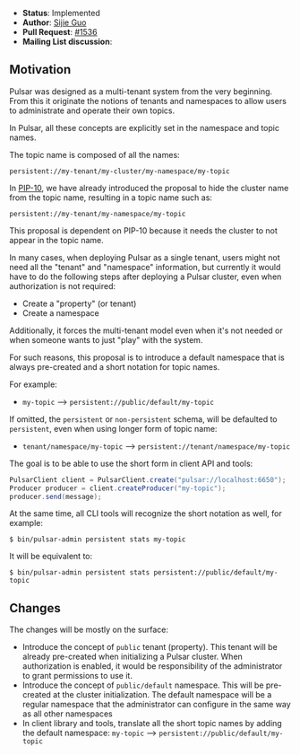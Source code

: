 

* **Status**: Implemented
* **Author**: [Sijie Guo](https://github.com/sijie)
* **Pull Request**: [#1536](https://github.com/apache/incubator-pulsar/pull/1535)
* **Mailing List discussion**:


## Motivation

Pulsar was designed as a multi-tenant system from the very beginning. From this
it originate the notions of tenants and namespaces to allow users to administrate
and operate their own topics.

In Pulsar, all these concepts are explicitly set in the namespace and topic names.

The topic name is composed of all the names:

```
persistent://my-tenant/my-cluster/my-namespace/my-topic
```

In [PIP-10](https://github.com/apache/incubator-pulsar/wiki/PIP-10:-Remove-cluster-for-namespace-and-topic-names), we have already introduced the proposal to hide the cluster name from
the topic name, resulting in a topic name such as:

```
persistent://my-tenant/my-namespace/my-topic
```

This proposal is dependent on PIP-10 because it needs the cluster to not appear
in the topic name.

In many cases, when deploying Pulsar as a single tenant, users might not need
all the "tenant" and "namespace" information, but currently it would have to
do the following steps after deploying a Pulsar cluster, even when authorization
is not required:

 * Create a "property" (or tenant)
 * Create a namespace

Additionally, it forces the multi-tenant model even when it's not needed or
when someone wants to just "play" with the system.

For such reasons, this proposal is to introduce a default namespace that is
always pre-created and a short notation for topic names.

For example:

 * `my-topic` --> `persistent://public/default/my-topic`

If omitted, the `persistent` or `non-persistent` schema, will be defaulted to
`persistent`, even when using longer form of topic name:

 * `tenant/namespace/my-topic` --> `persistent://tenant/namespace/my-topic`

The goal is to be able to use the short form in client API and tools:

```java
PulsarClient client = PulsarClient.create("pulsar://localhost:6650");
Producer producer = client.createProducer("my-topic");
producer.send(message);
```

At the same time, all CLI tools will recognize the short notation as well,
for example:

```shell
$ bin/pulsar-admin persistent stats my-topic
```

It will be equivalent to:

```shell
$ bin/pulsar-admin persistent stats persistent://public/default/my-topic
```


## Changes

The changes will be mostly on the surface:

 * Introduce the concept of `public` tenant (property). This tenant will be
   already pre-created when initializing a Pulsar cluster. When authorization
   is enabled, it would be responsibility of the administrator to grant
   permissions to use it.
 * Introduce the concept of `public/default` namespace. This will be pre-created
   at the cluster initialization. The default namespace will be a regular
   namespace that the administrator can configure in the same way as all other
   namespaces
 * In client library and tools, translate all the short topic names by adding
   the default namespace:
    `my-topic` --> `persistent://public/default/my-topic`
